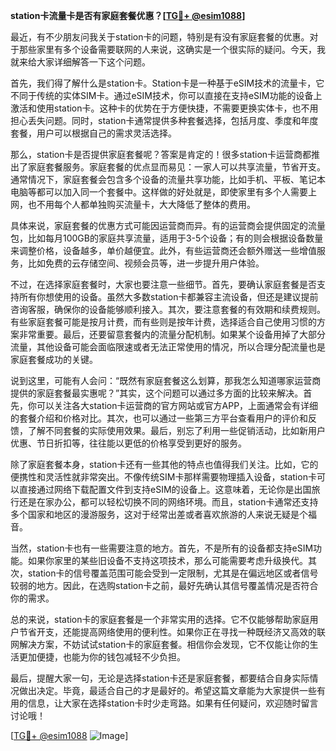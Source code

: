 **station卡流量卡是否有家庭套餐优惠？[[TG💪+ @esim1088](https://t.me/s/esim1088)]**

最近，有不少朋友问我关于station卡的问题，特别是有没有家庭套餐的优惠。对于那些家里有多个设备需要联网的人来说，这确实是一个很实际的疑问。今天，我就来给大家详细解答一下这个问题。

首先，我们得了解什么是station卡。Station卡是一种基于eSIM技术的流量卡，它不同于传统的实体SIM卡。通过eSIM技术，你可以直接在支持eSIM功能的设备上激活和使用station卡。这种卡的优势在于方便快捷，不需要更换实体卡，也不用担心丢失问题。同时，station卡通常提供多种套餐选择，包括月度、季度和年度套餐，用户可以根据自己的需求灵活选择。

那么，station卡是否提供家庭套餐呢？答案是肯定的！很多station卡运营商都推出了家庭套餐服务。家庭套餐的优点显而易见：一家人可以共享流量，节省开支。通常情况下，家庭套餐会包含多个设备的流量共享功能，比如手机、平板、笔记本电脑等都可以加入同一个套餐中。这样做的好处就是，即使家里有多个人需要上网，也不用每个人都单独购买流量卡，大大降低了整体的费用。

具体来说，家庭套餐的优惠方式可能因运营商而异。有的运营商会提供固定的流量包，比如每月100GB的家庭共享流量，适用于3-5个设备；有的则会根据设备数量来调整价格，设备越多，单价越便宜。此外，有些运营商还会额外赠送一些增值服务，比如免费的云存储空间、视频会员等，进一步提升用户体验。

不过，在选择家庭套餐时，大家也要注意一些细节。首先，要确认家庭套餐是否支持所有你想使用的设备。虽然大多数station卡都兼容主流设备，但还是建议提前咨询客服，确保你的设备能够顺利接入。其次，要注意套餐的有效期和续费规则。有些家庭套餐可能是按月计费，而有些则是按年计费，选择适合自己使用习惯的方案非常重要。最后，还要留意套餐内的流量分配机制。如果某个设备用掉了大部分流量，其他设备可能会面临限速或者无法正常使用的情况，所以合理分配流量也是家庭套餐成功的关键。

说到这里，可能有人会问：“既然有家庭套餐这么划算，那我怎么知道哪家运营商提供的家庭套餐最实惠呢？”其实，这个问题可以通过多方面的比较来解决。首先，你可以关注各大station卡运营商的官方网站或官方APP，上面通常会有详细的套餐介绍和价格对比。其次，也可以通过一些第三方平台查看用户的评价和反馈，了解不同套餐的实际使用效果。最后，别忘了利用一些促销活动，比如新用户优惠、节日折扣等，往往能以更低的价格享受到更好的服务。

除了家庭套餐本身，station卡还有一些其他的特点也值得我们关注。比如，它的便携性和灵活性就非常突出。不像传统SIM卡那样需要物理插入设备，station卡可以直接通过网络下载配置文件到支持eSIM的设备上。这意味着，无论你是出国旅行还是在家办公，都可以轻松切换不同的网络环境。而且，station卡通常还支持多个国家和地区的漫游服务，这对于经常出差或者喜欢旅游的人来说无疑是个福音。

当然，station卡也有一些需要注意的地方。首先，不是所有的设备都支持eSIM功能。如果你家里的某些旧设备不支持这项技术，那么可能需要考虑升级换代。其次，station卡的信号覆盖范围可能会受到一定限制，尤其是在偏远地区或者信号较弱的地方。因此，在选购station卡之前，最好先确认其信号覆盖情况是否符合你的需求。

总的来说，station卡的家庭套餐是一个非常实用的选择。它不仅能够帮助家庭用户节省开支，还能提高网络使用的便利性。如果你正在寻找一种既经济又高效的联网解决方案，不妨试试station卡的家庭套餐。相信你会发现，它不仅能让你的生活更加便捷，也能为你的钱包减轻不少负担。

最后，提醒大家一句，无论是选择station卡还是家庭套餐，都要结合自身实际情况做出决定。毕竟，最适合自己的才是最好的。希望这篇文章能为大家提供一些有用的信息，让大家在选择station卡时少走弯路。如果有任何疑问，欢迎随时留言讨论哦！

[[TG💪+ @esim1088](https://t.me/s/esim1088) ![Image](https://i.postimg.cc/4NQfJmqS/Snipaste-2025-05-13-00-14-12.png)]